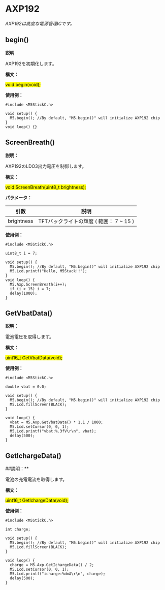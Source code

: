 # AXP192

*AXP192は高度な電源管理ICです。*

## begin()

**説明**

AXP192を初期化します。  

**構文：**

<mark>void begin(void);</mark>

**使用例：**

```arduino
#include <M5StickC.h>

void setup() {
  M5.begin(); //By default, "M5.begin()" will initialize AXP192 chip
}
void loop() {}
```

## ScreenBreath()

**説明：**

AXP192のLDO3出力電圧を制御します。  

**構文：**

<mark>void ScreenBreath(uint8_t brightness);</mark>

**パラメータ：**

| 引数 | 説明 |
| --- | --- |
| brightness | TFTバックライトの輝度 ( 範囲： 7 ~ 15 ) |

**使用例：**

```arduino
#include <M5StickC.h>

uint8_t i = 7;

void setup() {
  M5.begin(); //By default, "M5.begin()" will initialize AXP192 chip
  M5.Lcd.printf("Hello, M5Stack!!");
}
void loop() {
  M5.Axp.ScreenBreath(i++);
  if (i > 15) i = 7;
  delay(1000);
}
```

## GetVbatData()

**説明：**

電池電圧を取得します。  

**構文：**

<mark>uint16_t GetVbatData(void);</mark>

**使用例：**

```arduino
#include <M5StickC.h>

double vbat = 0.0;

void setup() {
  M5.begin(); //By default, "M5.begin()" will initialize AXP192 chip
  M5.Lcd.fillScreen(BLACK);
}

void loop() {
  vbat = M5.Axp.GetVbatData() * 1.1 / 1000;
  M5.Lcd.setCursor(0, 0, 1);
  M5.Lcd.printf("vbat:%.3fV\r\n", vbat);
  delay(500);
}
```

## GetIchargeData()

##説明：**

電池の充電電流を取得します。  

**構文：**

<mark>uint16_t GetIchargeData(void);</mark>

**使用例：**

```arduino
#include <M5StickC.h>

int charge;

void setup() {
  M5.begin(); //By default, "M5.begin()" will initialize AXP192 chip
  M5.Lcd.fillScreen(BLACK);
}

void loop() {
  charge = M5.Axp.GetIchargeData() / 2;
  M5.Lcd.setCursor(0, 0, 1);
  M5.Lcd.printf("icharge:%dmA\r\n", charge);
  delay(500);
}
```